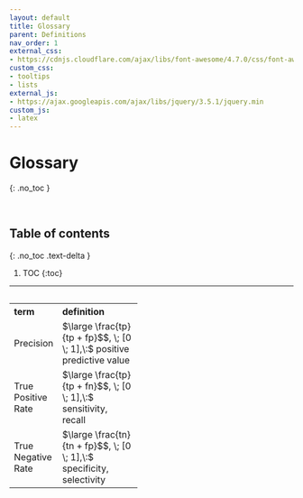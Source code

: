 ```yaml
---
layout: default
title: Glossary
parent: Definitions
nav_order: 1
external_css:
- https://cdnjs.cloudflare.com/ajax/libs/font-awesome/4.7.0/css/font-awesome.min
custom_css:
- tooltips
- lists
external_js:
- https://ajax.googleapis.com/ajax/libs/jquery/3.5.1/jquery.min
custom_js:
- latex
---
```


# Glossary
{: .no_toc }

<br>

## Table of contents
{: .no_toc .text-delta }

1. TOC
{:toc}

---

<table style="width: 45%; text-align: left; border: 0px; float: left">
  <tr><th style="width:20%">term</th><th>definition</th></tr>
  <tr><td>Precision</td><td>$\large \frac{tp}{tp + fp}$$, \; [0 \; 1],\:$ positive predictive value</td></tr>
  <tr><td>True Positive Rate</td><td>$\large \frac{tp}{tp + fn}$$, \; [0 \; 1],\:$ sensitivity, recall</td></tr>
  <tr><td>True Negative Rate</td><td>$\large \frac{tn}{tn + fp}$$, \; [0 \; 1],\:$ specificity, selectivity</td></tr>
</table>

<br>
<br>
<br>
<br>
